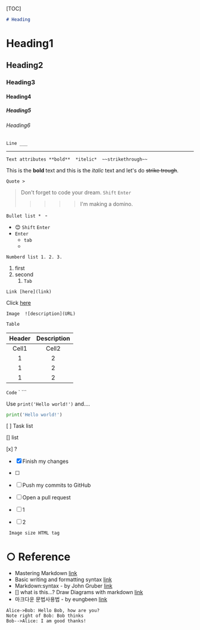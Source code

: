 

[TOC]



```markdown
# Heading
```

# Heading1

## Heading2

### Heading3

#### Heading4

##### Heading5

###### Heading6



```Line ___```

___



`Text attributes **bold**  *itelic*  ~~strikethrough~~`

This is the **bold** text and this is the *italic* text and let's do ~~strike trough~~.



`Quote >`

> Don't forget to code your dream.
> `Shift` `Enter`
>
> > 
> >
> > > > > I'm making a domino.



`Bullet list * ` -

* 😊
  `Shift` `Enter`
* `Enter`
  * `tab`
  * 

`Numberd list 1. 2. 3.`

1. first
2. second
   1. `Tab`



`Link [here](link)`

Click [here](https://www.youtube.com/watch?v=kMEb_BzyUqk)

`Image  ![description](URL)`



`Table`

| Header | Description |
| :----: | :---------: |
| Cell1  |    Cell2    |
|   1    |      2      |
|   1    |      2      |
|   1    |      2      |



`Code` ` ``` 

Use `print('Hello world!')` and....

```python
print('Hello world!')
```

[ ] Task list

[] list

[x] ?

- [x] Finish my changes
- [ ] 
- [ ] Push my commits to GitHub
- [ ] Open a pull request

- [ ] 1
- [ ] 2



` Image size HTML tag`

# ○ Reference

- Mastering Markdown [link](https://guides.github.com/features/mastering-markdown/)
- Basic writing and formatting syntax [link](https://docs.github.com/en/github/writing-on-github/getting-started-with-writing-and-formatting-on-github/basic-writing-and-formatting-syntax)
- Markdown:syntax - by John Gruber [link](https://daringfireball.net/projects/markdown/syntax)
-  [] what is this...? Draw Diagrams with markdown [link](https://support.typora.io/Draw-Diagrams-With-Markdown/)
- 마크다운 문법사용법 - by eungbeen [link](https://eungbean.github.io/2018/06/11/How-to-use-markdown/)

```sequence
Alice->Bob: Hello Bob, how are you?
Note right of Bob: Bob thinks
Bob-->Alice: I am good thanks!
```

